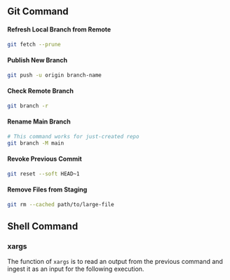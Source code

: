 ## Git Command
#### Refresh Local Branch from Remote
```bash
git fetch --prune
```

#### Publish New Branch
```bash
git push -u origin branch-name
```

#### Check Remote Branch
```bash
git branch -r
```

#### Rename Main Branch
```bash
# This command works for just-created repo
git branch -M main
```

#### Revoke Previous Commit
```bash
git reset --soft HEAD~1
```

#### Remove Files from Staging
```bash
git rm --cached path/to/large-file
```

## Shell Command
### xargs
The function of `xargs` is to read an output from the previous command and ingest it as an input for the following execution.